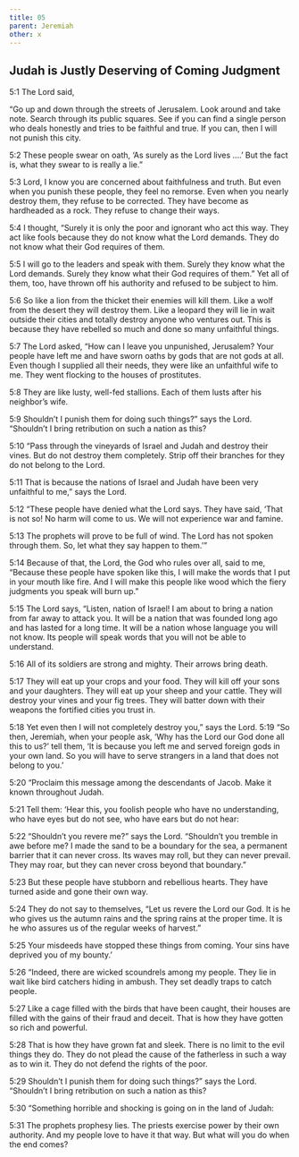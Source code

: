 ```yaml
---
title: 05
parent: Jeremiah
other: x
---
```



## Judah is Justly Deserving of Coming Judgment

<a name="5:1">5:1</a> The Lord said,

“Go up and down through the streets of Jerusalem.
Look around and take note.
Search through its public squares.
See if you can find a single person
who deals honestly and tries to be faithful and true.
If you can, then I will not punish this city.

<a name="5:2">5:2</a> These people swear on oath, ‘As surely as the Lord lives ....’
But the fact is, what they swear to is really a lie.”

<a name="5:3">5:3</a> Lord, I know you are concerned about faithfulness and truth.
But even when you punish these people, they feel no remorse.
Even when you nearly destroy them, they refuse to be corrected.
They have become as hardheaded as a rock.
They refuse to change their ways.

<a name="5:4">5:4</a> I thought, “Surely it is only the poor and ignorant who act this way.
They act like fools because they do not know what the Lord demands.
They do not know what their God requires of them.

<a name="5:5">5:5</a> I will go to the leaders
and speak with them.
Surely they know what the Lord demands.
Surely they know what their God requires of them.”
Yet all of them, too, have thrown off his authority
and refused to be subject to him.

<a name="5:6">5:6</a> So like a lion from the thicket their enemies will kill them.
Like a wolf from the desert they will destroy them.
Like a leopard they will lie in wait outside their cities
and totally destroy anyone who ventures out.
This is because they have rebelled so much
and done so many unfaithful things.

<a name="5:7">5:7</a> The Lord asked,
“How can I leave you unpunished, Jerusalem?
Your people have left me and have sworn oaths by gods that are not gods at all.
Even though I supplied all their needs, they were like an unfaithful wife to me.
They went flocking to the houses of prostitutes.

<a name="5:8">5:8</a> They are like lusty, well-fed stallions.
Each of them lusts after his neighbor’s wife.

<a name="5:9">5:9</a> Shouldn’t I punish them for doing such things?” says the Lord.
“Shouldn’t I bring retribution on such a nation as this?

<a name="5:10">5:10</a> “Pass through the vineyards of Israel and Judah and destroy their vines.
But do not destroy them completely.
Strip off their branches
for they do not belong to the Lord.

<a name="5:11">5:11</a> That is because the nations of Israel and Judah
have been very unfaithful to me,”
says the Lord.

<a name="5:12">5:12</a> “These people have denied what the Lord says.
They have said, ‘That is not so!
No harm will come to us.
We will not experience war and famine.

<a name="5:13">5:13</a> The prophets will prove to be full of wind.
The Lord has not spoken through them.
So, let what they say happen to them.’”

<a name="5:14">5:14</a> Because of that, the Lord, the God who rules over all, said to me,
“Because these people have spoken like this,
I will make the words that I put in your mouth like fire.
And I will make this people like wood
which the fiery judgments you speak will burn up.”

<a name="5:15">5:15</a> The Lord says, “Listen, nation of Israel!
I am about to bring a nation from far away to attack you.
It will be a nation that was founded long ago
and has lasted for a long time.
It will be a nation whose language you will not know.
Its people will speak words that you will not be able to understand.

<a name="5:16">5:16</a> All of its soldiers are strong and mighty.
Their arrows bring death.

<a name="5:17">5:17</a> They will eat up your crops and your food.
They will kill off your sons and your daughters.
They will eat up your sheep and your cattle.
They will destroy your vines and your fig trees.
They will batter down with their weapons
the fortified cities you trust in.

<a name="5:18">5:18</a> Yet even then I will not completely destroy you,” says the Lord. <a name="5:19">5:19</a> “So then, Jeremiah, when your people ask, ‘Why has the Lord our God done all this to us?’ tell them, ‘It is because you left me and served foreign gods in your own land. So you will have to serve strangers in a land that does not belong to you.’

<a name="5:20">5:20</a> “Proclaim this message among the descendants of Jacob.
Make it known throughout Judah.

<a name="5:21">5:21</a> Tell them: ‘Hear this,
you foolish people who have no understanding,
who have eyes but do not see,
who have ears but do not hear:

<a name="5:22">5:22</a> “Shouldn’t you revere me?” says the Lord.
“Shouldn’t you tremble in awe before me?
I made the sand to be a boundary for the sea,
a permanent barrier that it can never cross.
Its waves may roll, but they can never prevail.
They may roar, but they can never cross beyond that boundary.”

<a name="5:23">5:23</a> But these people have stubborn and rebellious hearts.
They have turned aside and gone their own way.

<a name="5:24">5:24</a> They do not say to themselves,
“Let us revere the Lord our God.
It is he who gives us the autumn rains and the spring rains at the proper time.
It is he who assures us of the regular weeks of harvest.”

<a name="5:25">5:25</a> Your misdeeds have stopped these things from coming.
Your sins have deprived you of my bounty.’

<a name="5:26">5:26</a> “Indeed, there are wicked scoundrels among my people.
They lie in wait like bird catchers hiding in ambush.
They set deadly traps to catch people.

<a name="5:27">5:27</a> Like a cage filled with the birds that have been caught,
their houses are filled with the gains of their fraud and deceit.
That is how they have gotten so rich and powerful.

<a name="5:28">5:28</a> That is how they have grown fat and sleek.
There is no limit to the evil things they do.
They do not plead the cause of the fatherless in such a way as to win it.
They do not defend the rights of the poor.

<a name="5:29">5:29</a> Shouldn’t I punish them for doing such things?” says the Lord.
“Shouldn’t I bring retribution on such a nation as this?

<a name="5:30">5:30</a> “Something horrible and shocking
is going on in the land of Judah:

<a name="5:31">5:31</a> The prophets prophesy lies.
The priests exercise power by their own authority.
And my people love to have it that way.
But what will you do when the end comes?
